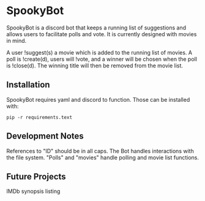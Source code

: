 # SpookyBot
SpookyBot is a discord bot that keeps a running list of suggestions and allows users to facilitate polls and vote. It is currently designed with movies in mind.

A user !suggest(s) a movie which is added to the running list of movies. A poll is !create(d), users will !vote, and a winner will be chosen when the poll is !close(d). The winning title will then be removed from the movie list.

## Installation
SpookyBot requires yaml and discord to function. Those can be installed with:

`pip -r requirements.text`

## Development Notes
References to "ID" should be in all caps.
The Bot handles interactions with the file system.
"Polls" and "movies" handle polling and movie list functions.

## Future Projects
IMDb synopsis listing
